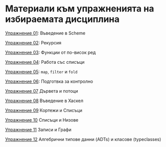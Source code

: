 # Материали към упражненията на избираемата дисциплина

[Упражнение 01](./01-scheme-intro/): Въведение в Scheme

[Упражнение 02](./02-scheme-recursion/): Рекурсия

[Упражнение 03](./03-scheme-higher-order-functions/): Функции от по-висок ред

[Упражнение 04](./04-scheme-lists/): Работа със списъци

[Упражнение 05](./05-scheme-map-filter-fold/): `map`, `filter` и `fold`

[Упражнение 06](./06-scheme-additional-exercises/): Подготвка за контролно

[Упражнение 07](./07-scheme-trees-streams/) Дървета и потоци

[Упражнение 08](./08-haskell-intro/) Въведение в Хаскел

[Упражнение 09](./09-haskell-tuples-lists/) Кортежи и Списъци

[Упражнение 10](./10-haskell-lists-strings/) Списъци и Низове

[Упражнение 11](./11-haskell-records-graphs/) Записи и Графи

[Упражнение 12](./12-adts/) Алгебрични типове данни (ADTs) и класове (typeclasses)
